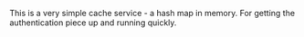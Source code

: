 This is a very simple cache service - a hash map in memory.  For getting the authentication piece up and running quickly.